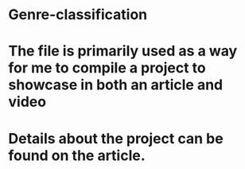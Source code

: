 # Genre-classification
# The file is primarily used as a way for me to compile a project to showcase in both an article and video
# Details about the project can be found on the article.
